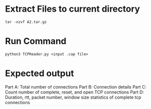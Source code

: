 # Extract Files to current directory
```tar -xzvf A2.tar.gz```

# Run Command
```python3 TCPReader.py <input .cap file>```

# Expected output 
Part A: Total number of connections
Part B: Connection details
Part C: Count number of complete, reset, and open TCP connections
Part D: Duration, rtt, packet number, window size statistics of complete tcp connections 